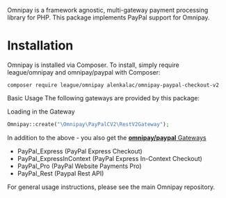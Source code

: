 Omnipay is a framework agnostic, multi-gateway payment processing library for PHP. This package implements PayPal support for Omnipay.

# Installation

Omnipay is installed via Composer. To install, simply require league/omnipay and omnipay/paypal with Composer:
```
composer require league/omnipay alenkalac/omnipay-paypal-checkout-v2
```

Basic Usage
The following gateways are provided by this package:

Loading in the Gateway
```php
Omnipay::create("\Omnipay\PayPalCV2\RestV2Gateway");
```

In addition to the above - you also get the [**omnipay/paypal** Gateways](https://github.com/thephpleague/omnipay-paypal)

* PayPal_Express (PayPal Express Checkout)
* PayPal_ExpressInContext (PayPal Express In-Context Checkout)
* PayPal_Pro (PayPal Website Payments Pro)
* PayPal_Rest (Paypal Rest API)

For general usage instructions, please see the main Omnipay repository.